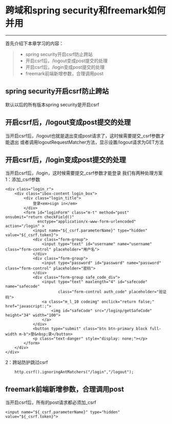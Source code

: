 # 跨域和spring security和freemark如何并用
 
------

首先介绍下本章学习的内容：
 
> * spring security开启csrf防止跨站
> * 开启csrf后，/logout变成post提交的处理
> * 开启csrf后，/login变成post提交的处理
> * freemark前端新增参数，合理调用post

## spring security开启csrf防止跨站
默认以后的所有版本spring security是开启csrf

## 开启csrf后，/logout变成post提交的处理
当开启csrf后，/logout也就是退出变成post请求了，这时候需要提交_csrf参数才能退出
或者调用logoutRequestMatcher方法，显示设置/logout请求为GET方法

## 开启csrf后，/login变成post提交的处理
当开启csrf后，/login，这时候需要提交_csrf参数才能登录
我们有两种处理方案
1：添加_csrf参数
```seq
<div class="login_r">
    <div class="ibox-content login_box">
        <div class="login_title">
            登录<em>sign in</em>
        </div>
        <form id="loginForm" class="m-t" method="post" onsubmit="return checkField()"
              enctype="application/x-www-form-urlencoded" action="/login" >
            <input name="${_csrf.parameterName}" type="hidden" value="${_csrf.token}">
            <div class="form-group">
                <input type="text" id="username" name="username" class="form-control" placeholder="用户名">
            </div>
            <div class="form-group">
                <input type="password" id="password" name="password" class="form-control" placeholder="密码">
            </div>
            <div class="form-group safe_code_div">
                <input type="text" maxlength="4" id="safecode" name="safecode"
                       class="form-control auth_code" placeholder="验证码">
                <a class="m_l_10 codeimg" onclick="return false;" href="javascript:;">
                    <img id="safeCode" src="/loginp/getSafeCode" height="34" width="100">
                </a>
            </div>
            <button type="submit" class="btn btn-primary block full-width m-b">登&nbsp;录</button>
            <p class="text-danger" style="display: none;"></p>
        </form>
    </div>
</div>
```
2：跨站防护跳过csrf
```
    http.csrf().ignoringAntMatchers("/login","/logout");
```

## freemark前端新增参数，合理调用post
当开启csrf后，所有的post请求都必须加_csrf
```
<input name="${_csrf.parameterName}" type="hidden" value="${_csrf.token}">
```

